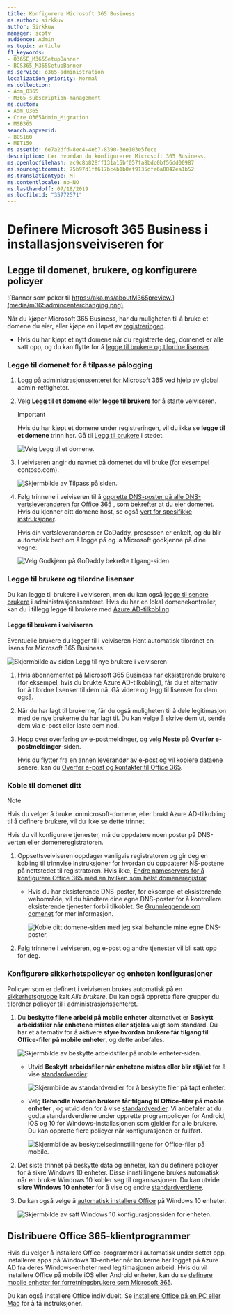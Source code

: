 ```yaml
---
title: Konfigurere Microsoft 365 Business
ms.author: sirkkuw
author: Sirkkuw
manager: scotv
audience: Admin
ms.topic: article
f1_keywords:
- O365E_M365SetupBanner
- BCS365_M365SetupBanner
ms.service: o365-administration
localization_priority: Normal
ms.collection:
- Adm_O365
- M365-subscription-management
ms.custom:
- Adm_O365
- Core_O365Admin_Migration
- MSB365
search.appverid:
- BCS160
- MET150
ms.assetid: 6e7a2dfd-8ec4-4eb7-8390-3ee103e5fece
description: Lær hvordan du konfigurerer Microsoft 365 Business.
ms.openlocfilehash: ac9c8b828ff131a15bf057fa8bdc0bf56dd00987
ms.sourcegitcommit: 75b97d1ff617bc4b1b0ef9135dfe6a8842ea1b52
ms.translationtype: MT
ms.contentlocale: nb-NO
ms.lasthandoff: 07/18/2019
ms.locfileid: "35772571"
---
```

# <a name="set-up-microsoft-365-business-in-the-setup-wizard"></a>Definere Microsoft 365 Business i installasjonsveiviseren for

## <a name="add-your-domain-users-and-set-up-policies"></a>Legge til domenet, brukere, og konfigurere policyer

![Banner som peker til https://aka.ms/aboutM365preview.](media/m365admincenterchanging.png)

Når du kjøper Microsoft 365 Business, har du muligheten til å bruke et domene du eier, eller kjøpe en i løpet av [registreringen](sign-up.md).

- Hvis du har kjøpt et nytt domene når du registrerte deg, domenet er alle satt opp, og du kan flytte for å [legge til brukere og tilordne lisenser](#add-users-and-assign-licenses).

### <a name="add-your-domain-to-personalize-sign-in"></a>Legge til domenet for å tilpasse pålogging

1. Logg på [administrasjonssenteret for Microsoft 365](https://admin.microsoft.com) ved hjelp av global admin-rettigheter. 

2. Velg **Legg til et domene** eller **legge til brukere** for å starte veiviseren.
    > [!IMPORTANT]
    > Hvis du har kjøpt et domene under registreringen, vil du ikke se **legge til et domene** trinn her. Gå til [Legg til brukere](#add-users-and-assign-licenses) i stedet.

    ![Velg Legg til et domene.](media/addadomainadmincenter.png)
    
3. I veiviseren angir du navnet på domenet du vil bruke (for eksempel contoso.com).


    ![Skjermbilde av Tilpass på siden.](media/personalizesignin.png)

    
4. Følg trinnene i veiviseren til å [opprette DNS-poster på alle DNS-vertsleverandøren for Office 365](https://docs.microsoft.com/office365/admin/get-help-with-domains/create-dns-records-at-any-dns-hosting-provider) , som bekrefter at du eier domenet. Hvis du kjenner ditt domene host, se også [vert for spesifikke instruksjoner](https://docs.microsoft.com/office365/admin/get-help-with-domains/set-up-your-domain-host-specific-instructions).

    Hvis din vertsleverandøren er GoDaddy, prosessen er enkelt, og du blir automatisk bedt om å logge på og la Microsoft godkjenne på dine vegne:

    ![Velg Godkjenn på GoDaddy bekrefte tilgang-siden.](media/godaddyauth.png)

### <a name="add-users-and-assign-licenses"></a>Legge til brukere og tilordne lisenser

Du kan legge til brukere i veiviseren, men du kan også [legge til senere brukere](add-users-m365b.md) i administrasjonssenteret. Hvis du har en lokal domenekontroller, kan du i tillegg legge til brukere med [Azure AD-tilkobling](https://docs.microsoft.com/azure/active-directory/hybrid/how-to-connect-install-express).

#### <a name="add-users-in-the-wizard"></a>Legge til brukere i veiviseren

Eventuelle brukere du legger til i veiviseren Hent automatisk tilordnet en lisens for Microsoft 365 Business.

![Skjermbilde av siden Legg til nye brukere i veiviseren](media/addnewuserspage.png)

1. Hvis abonnementet på Microsoft 365 Business har eksisterende brukere (for eksempel, hvis du brukte Azure AD-tilkobling), får du et alternativ for å tilordne lisenser til dem nå. Gå videre og legg til lisenser for dem også.

3. Når du har lagt til brukerne, får du også muligheten til å dele legitimasjon med de nye brukerne du har lagt til. Du kan velge å skrive dem ut, sende dem via e-post eller laste dem ned.

4. Hopp over overføring av e-postmeldinger, og velg **Neste** på **Overfør e-postmeldinger**-siden. 

    Hvis du flytter fra en annen leverandør av e-post og vil kopiere dataene senere, kan du [Overfør e-post og kontakter til Office 365](https://support.office.com/article/a3e3bddb-582e-4133-8670-e61b9f58627e).


### <a name="connect-your-domain"></a>Koble til domenet ditt

> [!NOTE]
> Hvis du velger å bruke .onmicrosoft-domene, eller brukt Azure AD-tilkobling til å definere brukere, vil du ikke se dette trinnet.
  
Hvis du vil konfigurere tjenester, må du oppdatere noen poster på DNS-verten eller domeneregistratoren.
  
1. Oppsettsveiviseren oppdager vanligvis registratoren og gir deg en kobling til trinnvise instruksjoner for hvordan du oppdaterer NS-postene på nettstedet til registratoren. Hvis ikke, [Endre nameservers for å konfigurere Office 365 med en hvilken som helst domeneregistrar](https://support.office.com/article/a8b487a9-2a45-4581-9dc4-5d28a47010a2). 

    - Hvis du har eksisterende DNS-poster, for eksempel et eksisterende webområde, vil du håndtere dine egne DNS-poster for å kontrollere eksisterende tjenester forbli tilkoblet. Se [Grunnleggende om domenet](https://docs.microsoft.com/office365/admin/get-help-with-domains/dns-basics) for mer informasjon.

        ![Koble ditt domene-siden med jeg skal behandle mine egne DNS-poster.](media/connectyourdomainpage.png)

2. Følg trinnene i veiviseren, og e-post og andre tjenester vil bli satt opp for deg.

### <a name="set-up-security-policies-and-device-configurations"></a>Konfigurere sikkerhetspolicyer og enheten konfigurasjoner 

Policyer som er definert i veiviseren brukes automatisk på en [sikkerhetsgruppe](https://docs.microsoft.com/office365/admin/create-groups/compare-groups#security-groups) kalt *Alle brukere*. Du kan også opprette flere grupper du tilordner policyer til i administrasjonssenteret.

1. Du **beskytte filene arbeid på mobile enheter** alternativet er **Beskytt arbeidsfiler når enhetene mistes eller stjeles** valgt som standard. Du har et alternativ for å aktivere **styre hvordan brukere får tilgang til Office-filer på mobile enheter**, og dette anbefales.

    ![Skjermbilde av beskytte arbeidsfiler på mobile enheter-siden.](media/protectworkfilesondevices.png)

     - Utvid **Beskytt arbeidsfiler når enhetene mistes eller blir stjålet** for å vise [standardverdier](protect-work-files-on-lost-or-stolen-device.md):

        ![Skjermbilde av standardverdier for å beskytte filer på tapt enheter.](media/protectworkfilesondevicesdefault.png)

    - Velg **Behandle hvordan brukere får tilgang til Office-filer på mobile enheter** , og utvid den for å vise [standardverdier](manage-user-access-on-mobile-devices.md). Vi anbefaler at du godta standardverdiene under opprette programpolicyer for Android, iOS og 10 for Windows-installasjonen som gjelder for alle brukere. Du kan opprette flere policyer når konfigurasjonen er fullført.

        ![Skjermbilde av beskyttelsesinnstillingene for Office-filer på mobile.](media/useraccessonmobile.png)

2. Det siste trinnet på beskytte data og enheter, kan du definere policyer for å sikre Windows 10 enheter. Disse innstillingene brukes automatisk når en bruker Windows 10 kobler seg til organisasjonen. Du kan utvide **sikre Windows 10 enheter** for å vise og endre [standardverdiene](secure-windows-10-devices.md).
3. Du kan også velge å [automatisk installere Office](install-office-on-windows-10-during-setup.md) på Windows 10 enheter.

    ![Skjermbilde av satt Windows 10 konfigurasjonssiden for enheten.](media/setwin10config.png)



## <a name="deploy-office-365-client-apps"></a>Distribuere Office 365-klientprogrammer

Hvis du velger å installere Office-programmer i automatisk under settet opp, installerer apps på Windows 10-enheter når brukerne har logget på Azure AD fra deres Windows-enheter med legitimasjonen arbeid.
Hvis du vil installere Office på mobile iOS eller Android enheter, kan du se [definere mobile enheter for forretningsbrukere som Microsoft 365](set-up-mobile-devices.md).

Du kan også installere Office individuelt. Se [installere Office på en PC eller Mac](https://support.office.com/article/4414eaaf-0478-48be-9c42-23adc4716658) for å få instruksjoner.
